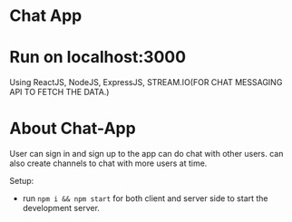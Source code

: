 # Chat App
# Run on localhost:3000

Using ReactJS, NodeJS, ExpressJS, STREAM.IO(FOR CHAT MESSAGING API TO FETCH THE DATA.)

# About Chat-App 

User can sign in and sign up to the app can do chat with other users. can also create channels to chat with more users at time.

Setup:
- run ```npm i && npm start``` for both client and server side to start the development server.
